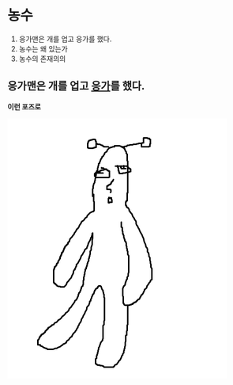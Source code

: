 <!doctype html>
<html>
<head>
  <title>농수에 대하여</title>
</head>
<body>
  <h1>농수</h1>
  <ol>
     <li>응가맨은 개를 업고 응가를 했다.<br></li>
     <li>농수는 왜 있는가<br></li>
     <li>농수의 존재의의<br></li>
   </ol>
   <p><h2>응가맨은 <strong>개를 업고</strong> <u>응가</u>를 했다.</h2></p>
   <p title="margin-top:30px;"><strong>이런 포즈로</strong></p>
   <p><img src="제목 없음.png"></p>
 </body>
